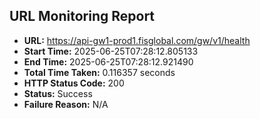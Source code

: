 ## URL Monitoring Report

- **URL:** https://api-gw1-prod1.fisglobal.com/gw/v1/health
- **Start Time:** 2025-06-25T07:28:12.805133
- **End Time:** 2025-06-25T07:28:12.921490
- **Total Time Taken:** 0.116357 seconds
- **HTTP Status Code:** 200
- **Status:** Success
- **Failure Reason:** N/A
